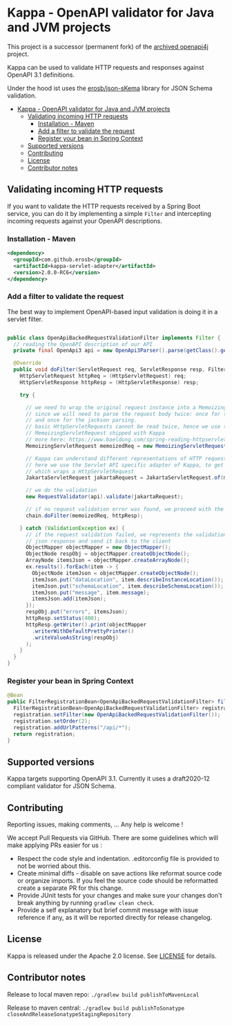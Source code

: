 # Kappa - OpenAPI validator for Java and JVM projects

This project is a successor (permanent fork) of the [archived openapi4j](https://github.com/openapi4j/openapi4j) project.


Kappa can be used to validate HTTP requests and responses against OpenAPI 3.1 definitions.

Under the hood ist uses the [erosb/json-sKema](https://github.com/erosb/json-sKema) library for JSON Schema validation.

<!-- TOC -->
* [Kappa - OpenAPI validator for Java and JVM projects](#kappa---openapi-validator-for-java-and-jvm-projects)
  * [Validating incoming HTTP requests](#validating-incoming-http-requests)
    * [Installation - Maven](#installation---maven)
    * [Add a filter to validate the request](#add-a-filter-to-validate-the-request)
    * [Register your bean in Spring Context](#register-your-bean-in-spring-context)
  * [Supported versions](#supported-versions)
  * [Contributing](#contributing)
  * [License](#license)
  * [Contributor notes](#contributor-notes)
<!-- TOC -->

## Validating incoming HTTP requests

If you want to validate the HTTP requests received by a Spring Boot service, you can do it by implementing
a simple `Filter` and intercepting incoming requests against your OpenAPI descriptions.

### Installation - Maven

```xml
<dependency>
  <groupId>com.github.erosb</groupId>
  <artifactId>kappa-servlet-adapter</artifactId>
  <version>2.0.0-RC6</version>
</dependency>

```

### Add a filter to validate the request

The best way to implement OpenAPI-based input validation is doing it in a servlet filter.

```java

public class OpenApiBackedRequestValidationFilter implements Filter {
  // reading the OpenAPI description of our API
  private final OpenApi3 api = new OpenApi3Parser().parse(getClass().getResource("/openapi/pets-api.yaml"), false);

  @Override
  public void doFilter(ServletRequest req, ServletResponse resp, FilterChain chain) throws IOException {
    HttpServletRequest httpReq = (HttpServletRequest) req;
    HttpServletResponse httpResp = (HttpServletResponse) resp;

    try {

      // we need to wrap the original request instance into a MemoizingServletRequest,
      // since we will need to parse the request body twice: once for the OpenAPI-validation
      // and once for the jackson parsing.
      // basic HttpServletRequests cannot be read twice, hence we use the
      // MemoizingServletRequest shipped with Kappa
      // more here: https://www.baeldung.com/spring-reading-httpservletrequest-multiple-times
      MemoizingServletRequest memoizedReq = new MemoizingServletRequest(httpReq);

      // Kappa can understand different representations of HTTP requests and responses
      // here we use the Servlet API specific adapter of Kappa, to get a Kappa Request instance
      // which wraps a HttpServletRequest
      JakartaServletRequest jakartaRequest = JakartaServletRequest.of(memoizedReq);

      // we do the validation
      new RequestValidator(api).validate(jakartaRequest);

      // if no request validation error was found, we proceed with the request execution
      chain.doFilter(memoizedReq, httpResp);

    } catch (ValidationException ex) {
      // if the request validation failed, we represents the validation failures in a simple
      // json response and send it back to the client
      ObjectMapper objectMapper = new ObjectMapper();
      ObjectNode respObj = objectMapper.createObjectNode();
      ArrayNode itemsJson = objectMapper.createArrayNode();
      ex.results().forEach(item -> {
        ObjectNode itemJson = objectMapper.createObjectNode();
        itemJson.put("dataLocation", item.describeInstanceLocation());
        itemJson.put("schemaLocation", item.describeSchemaLocation());
        itemJson.put("message", item.message);
        itemsJson.add(itemJson);
      });
      respObj.put("errors", itemsJson);
      httpResp.setStatus(400);
      httpResp.getWriter().print(objectMapper
        .writerWithDefaultPrettyPrinter()
        .writeValueAsString(respObj)
      );
    }
  }
}
```

### Register your bean in Spring Context

```java
@Bean
public FilterRegistrationBean<OpenApiBackedRequestValidationFilter> filterRegistration() {
  FilterRegistrationBean<OpenApiBackedRequestValidationFilter> registration = new FilterRegistrationBean<>();
  registration.setFilter(new OpenApiBackedRequestValidationFilter());
  registration.setOrder(2);
  registration.addUrlPatterns("/api/*");
  return registration;
}
```

## Supported versions

Kappa targets supporting OpenAPI 3.1. Currently it uses a draft2020-12 compliant validator for JSON Schema.
## Contributing

Reporting issues, making comments, ... Any help is welcome !

We accept Pull Requests via GitHub. There are some guidelines which will make applying PRs easier for us :

* Respect the code style and indentation. .editorconfig file is provided to not be worried about this.
* Create minimal diffs - disable on save actions like reformat source code or organize imports. If you feel the source code should be reformatted create a separate PR for this change.
* Provide JUnit tests for your changes and make sure your changes don't break anything by running `gradlew clean check`.
* Provide a self explanatory but brief commit message with issue reference if any, as it will be reported directly for release changelog.

## License

Kappa is released under the Apache 2.0 license. See [LICENSE](https://github.com/openapi4j/openapi4j/blob/master/LICENSE.md) for details.


## Contributor notes

Release to local maven repo: `./gradlew build publishToMavenLocal`

Release to maven central: `./gradlew build publishToSonatype closeAndReleaseSonatypeStagingRepository`
